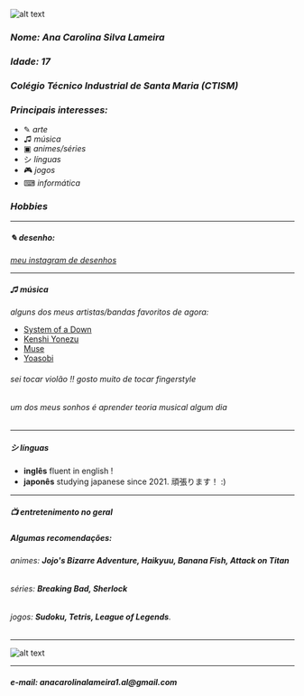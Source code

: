 
![alt text](https://data.whicdn.com/images/291715989/original.gif)



### _**Nome: Ana Carolina Silva Lameira**_
### _**Idade: 17**_ 
### _**Colégio Técnico Industrial de Santa Maria (CTISM)**_
### _**Principais interesses:**_
* ✎ _arte_
* ♫ _música_
* ▣ _animes/séries_
* シ _línguas_
*  🎮  _jogos_
* ⌨︎︎ _informática_
### _**Hobbies**_
***
#####  _**✎ desenho:**_

_[meu instagram de desenhos](https://www.instagram.com/darin_ne_/)_

***
##### _**♫ música**_

_alguns dos meus artistas/bandas favoritos de agora:_
* [System of a Down](https://www.youtube.com/watch?v=iywaBOMvYLI&ab_channel=systemofadownVEVO)
* [Kenshi Yonezu](https://www.youtube.com/watch?v=XeFQJ6-XoD0&ab_channel=%E7%B1%B3%E6%B4%A5%E7%8E%84%E5%B8%AB)
* [Muse](https://www.youtube.com/watch?v=qhduQhDqtb4&ab_channel=Muse)
* [Yoasobi](https://www.youtube.com/watch?v=Y4nEEZwckuU&ab_channel=Ayase%2FYOASOBI)

###### _sei tocar violão !! gosto muito de tocar fingerstyle_
###### _um dos meus sonhos é aprender teoria musical algum dia_
***
##### _**シ línguas**_
* **inglês**
fluent in english !
* **japonês**
studying japanese since 2021. 頑張ります！ :)
* ***
##### _**📺 entretenimento no geral**_

##### Algumas recomendações:
###### _animes: **Jojo's Bizarre Adventure, Haikyuu, Banana Fish, Attack on Titan**_
###### _séries: **Breaking Bad, Sherlock**_
###### _jogos: **Sudoku, Tetris, League of Legends**._
***
![alt text](https://i1.wp.com/66.media.tumblr.com/12e7e63c271e05ecd708f8000ea83821/tumblr_pbtwaoIdBP1tixvyxo1_r1_500.gif)
***
#### _e-mail:  anacarolinalameira1.al@gmail.com_
